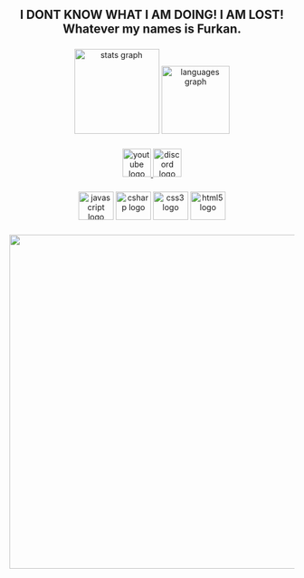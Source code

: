 <h2 align="center">I DONT KNOW WHAT I AM DOING! I AM LOST! Whatever my names is Furkan.</h2>

###

<div align="center">
  <img src="https://github-readme-stats.vercel.app/api?hide_title=false&hide_rank=false&show_icons=true&include_all_commits=true&count_private=true&disable_animations=false&theme=blue-green&locale=en&hide_border=false&username=Demirdirek" height="150" alt="stats graph"  />
  <img src="https://github-readme-stats.vercel.app/api/top-langs?locale=en&hide_title=false&layout=compact&card_width=320&langs_count=4&theme=blue-green&hide_border=false&username=Demirdirek" height="120" alt="languages graph"  />
</div>

###

<div align="center">
  <a href="https://www.youtube.com/channel/UCfK0MGJVyJwwOOKZS7O5XDw" target="_blank">
    <img src="https://img.shields.io/static/v1?message=Youtube&logo=youtube&label=&color=608b3b&logoColor=white&labelColor=&style=for-the-badge" height="50" alt="youtube logo"  />
  </a>
  <a href="https://discordapp.com/users/116641817012862984" target="_blank">
    <img src="https://img.shields.io/static/v1?message=Discord&logo=discord&label=&color=608b3b&logoColor=white&labelColor=&style=for-the-badge" height="50" alt="discord logo"  />
  </a>
</div>

###

<div align="center">
  <img src="https://cdn.jsdelivr.net/gh/devicons/devicon/icons/javascript/javascript-original.svg" height="50" width="62" alt="javascript logo"  />
  <img src="https://cdn.jsdelivr.net/gh/devicons/devicon/icons/csharp/csharp-original.svg" height="50" width="62" alt="csharp logo"  />
  <img src="https://cdn.jsdelivr.net/gh/devicons/devicon/icons/css3/css3-original.svg" height="50" width="62" alt="css3 logo"  />
  <img src="https://cdn.jsdelivr.net/gh/devicons/devicon/icons/html5/html5-original.svg" height="50" width="62" alt="html5 logo"  />
</div>

###

<div align="center">
  <img height="590" src="https://i.imgflip.com/74h6dv.gif"  />
</div>

###
